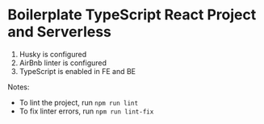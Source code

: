 # Boilerplate TypeScript React Project and Serverless

1. Husky is configured
2. AirBnb linter is configured
3. TypeScript is enabled in FE and BE

Notes:

- To lint the project, run `npm run lint`
- To fix linter errors, run `npm run lint-fix`
